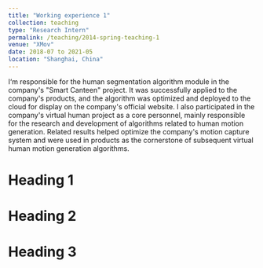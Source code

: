 ```yaml
---
title: "Working experience 1"
collection: teaching
type: "Research Intern"
permalink: /teaching/2014-spring-teaching-1
venue: "XMov"
date: 2018-07 to 2021-05
location: "Shanghai, China"
---
```


I‘m responsible for the human segmentation algorithm module in the company's "Smart Canteen" project. It was successfully applied to the company's products, and the algorithm was optimized and deployed to the cloud for display on the company's official website.
I also participated in the company's virtual human project as a core personnel, mainly responsible for the research and development of algorithms related to human motion generation. Related results helped optimize the company's motion capture system and were used in products as the cornerstone of subsequent virtual human motion generation algorithms.

Heading 1
======

Heading 2
======

Heading 3
======

<!-- ---
title: "Teaching experience 1"
collection: teaching
type: "Undergraduate course"
permalink: /teaching/2014-spring-teaching-1
venue: "University 1, Department"
date: 2014-01-01
location: "City, Country"
---

This is a description of a teaching experience. You can use markdown like any other post.

Heading 1
======

Heading 2
======

Heading 3
====== -->